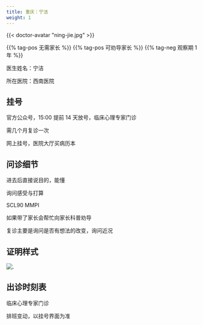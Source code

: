 ```yaml
---
title: 重庆｜宁洁
weight: 1
---
```


{{< doctor-avatar "ning-jie.jpg" >}}

{{% tag-pos 无需家长 %}} {{% tag-pos 可劝导家长 %}}
{{% tag-neg 观察期 1 年 %}}

医生姓名：宁洁

所在医院：西南医院

## 挂号

官方公众号，15:00 提前 14 天放号，临床心理专家门诊

需几个月复诊一次

网上挂号，医院大厅买病历本

## 问诊细节

进去后直接说目的，能懂

询问感受与打算

SCL90 MMPI

如果带了家长会帮忙向家长科普劝导

复诊主要是询问是否有想法的改变，询问近况

## 证明样式

![.](images/doctor/proof/ning-jie.jpg)

## 出诊时刻表

临床心理专家门诊

排班变动，以挂号界面为准
